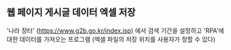 ## 웹 페이지 게시글 데이터 엑셀 저장

'나라 장터' (https://www.g2b.go.kr/index.jsp) 에서 검색 기간을 설정하고 'RPA'에 대한 데이터를 가져오는 프로그램
(엑셀 파일의 저장 위치를 사용자가 정할 수 있다)

